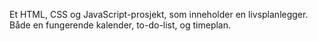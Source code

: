 Et HTML, CSS og JavaScript-prosjekt, som inneholder en livsplanlegger. Både en fungerende kalender, to-do-list, og timeplan.
